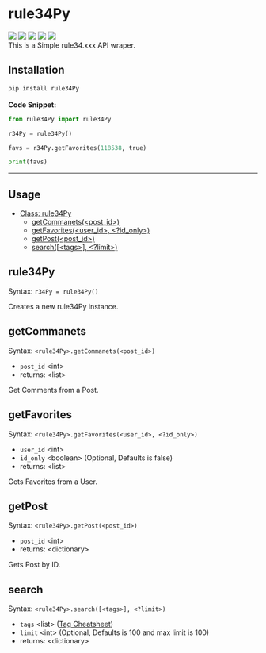 # rule34Py
![](https://img.shields.io/pypi/status/rule34Py) ![](https://img.shields.io/pypi/format/rule34Py) ![](https://img.shields.io/pypi/v/rule34Py) ![](https://img.shields.io/github/license/b3yc0d3/rule34Py) ![](https://img.shields.io/github/languages/code-size/b3yc0d3/rule34Py)\
This is a Simple rule34.xxx API wraper.

## Installation
`pip install rule34Py`
\
\
**Code Snippet:**
```python
from rule34Py import rule34Py

r34Py = rule34Py()

favs = r34Py.getFavorites(118538, true)

print(favs)
```

---

## Usage
- [Class: rule34Py](#rule34Py)
    - [getCommanets(<post_id>)](#getcommanets)
    - [getFavorites(<user_id>, <?id_only>)](#getfavorites)
    - [getPost(<post_id>)](#getpost)
    - [search(\[\<tags>\], <?limit>)](#search)

## rule34Py
Syntax: `r34Py = rule34Py()`

Creates a new rule34Py instance.

## getCommanets
Syntax: `<rule34Py>.getCommanets(<post_id>)`
- `post_id` \<int>
- returns: \<list>

Get Comments from a Post.

## getFavorites
Syntax: `<rule34Py>.getFavorites(<user_id>, <?id_only>)`
- `user_id` \<int>
- `id_only` \<boolean> (Optional, Defaults is false)
- returns: \<list>

Gets Favorites from a User.

## getPost
Syntax: `<rule34Py>.getPost(<post_id>)`
- `post_id` \<int>
- returns: \<dictionary>

Gets Post by ID.

## search
Syntax: `<rule34Py>.search([<tags>], <?limit>)`
- `tags` \<list> ([Tag Cheatsheet](https://rule34.xxx/index.php?page=tags&s=list))
- `limit` \<int> (Optional, Defaults is 100 and max limit is 100)
- returns: \<dictionary>

